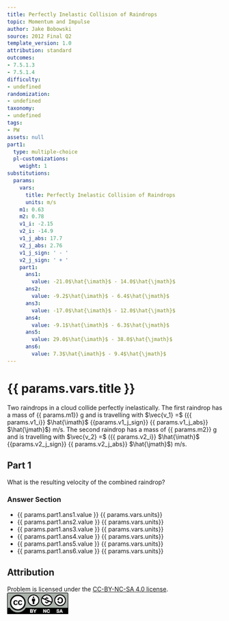 ```yaml
---
title: Perfectly Inelastic Collision of Raindrops
topic: Momentum and Impulse
author: Jake Bobowski
source: 2012 Final Q2
template_version: 1.0
attribution: standard
outcomes:
- 7.5.1.3
- 7.5.1.4
difficulty:
- undefined
randomization:
- undefined
taxonomy:
- undefined
tags:
- PW
assets: null
part1:
  type: multiple-choice
  pl-customizations:
    weight: 1
substitutions:
  params:
    vars:
      title: Perfectly Inelastic Collision of Raindrops
      units: m/s
    m1: 0.63
    m2: 0.78
    v1_i: -2.15
    v2_i: -14.9
    v1_j_abs: 17.7
    v2_j_abs: 2.76
    v1_j_sign: ' - '
    v2_j_sign: ' + '
    part1:
      ans1:
        value: -21.0$\hat{\imath}$ - 14.0$\hat{\jmath}$
      ans2:
        value: -9.2$\hat{\imath}$ - 6.4$\hat{\jmath}$
      ans3:
        value: -17.0$\hat{\imath}$ - 12.0$\hat{\jmath}$
      ans4:
        value: -9.1$\hat{\imath}$ - 6.3$\hat{\jmath}$
      ans5:
        value: 29.0$\hat{\imath}$ - 38.0$\hat{\jmath}$
      ans6:
        value: 7.3$\hat{\imath}$ - 9.4$\hat{\jmath}$
---
```

# {{ params.vars.title }}
Two raindrops in a cloud collide perfectly inelastically. The first raindrop has a mass of {{ params.m1}} g and is travelling with $\vec{v_1} =$ ({{ params.v1_i}} $\hat{\imath}$ {{params.v1_j_sign}} {{ params.v1_j_abs}} $\hat{\jmath}$) m/s.
The second raindrop has a mass of {{ params.m2}} g and is travelling with $\vec{v_2} =$ ({{ params.v2_i}} $\hat{\imath}$ {{params.v2_j_sign}} {{ params.v2_j_abs}} $\hat{\jmath}$) m/s.

## Part 1

What is the resulting velocity of the combined raindrop?

### Answer Section

- {{ params.part1.ans1.value }} {{ params.vars.units}}
- {{ params.part1.ans2.value }} {{ params.vars.units}}
- {{ params.part1.ans3.value }} {{ params.vars.units}}
- {{ params.part1.ans4.value }} {{ params.vars.units}}
- {{ params.part1.ans5.value }} {{ params.vars.units}}
- {{ params.part1.ans6.value }} {{ params.vars.units}}

## Attribution

Problem is licensed under the [CC-BY-NC-SA 4.0 license](https://creativecommons.org/licenses/by-nc-sa/4.0/).<br> ![The Creative Commons 4.0 license requiring attribution-BY, non-commercial-NC, and share-alike-SA license.](https://raw.githubusercontent.com/firasm/bits/master/by-nc-sa.png)